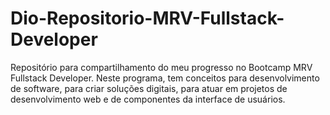 # Dio-Repositorio-MRV-Fullstack-Developer
Repositório para compartilhamento do meu progresso no Bootcamp MRV Fullstack Developer. Neste programa, tem conceitos para desenvolvimento de software, para criar soluções digitais, para atuar em projetos de desenvolvimento web e de componentes da interface de usuários.
